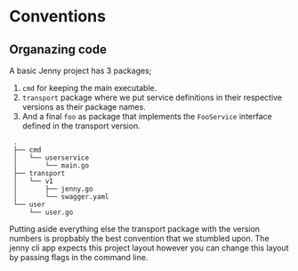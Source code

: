 # Conventions

## Organazing code

A basic Jenny project has 3 packages;

1. `cmd` for keeping the main executable.
2. `transport` package where we put service definitions in their respective
   versions as their package names.
3. And a final `foo` as package that implements the `FooService` interface
   defined in the transport version.

```text
 .
 ├── cmd
 │   └── userservice
 │       └── main.go
 ├── transport
 │   └── v1
 │       ├── jenny.go
 │       └── swagger.yaml
 └── user
     └── user.go
```

Putting aside everything else the transport package with the version numbers is
propbably the best convention that we stumbled upon. The jenny cli app expects
this project layout however you can change this layout by passing flags in the
command line.
